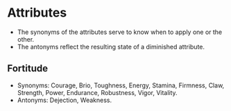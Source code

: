 # Attributes
- The synonyms of the attributes serve to know when to apply one or the other.
- The antonyms reflect the resulting state of a diminished attribute. 

## Fortitude
- Synonyms: Courage, Brio, Toughness, Energy, Stamina, Firmness, Claw, Strength, Power, Endurance, Robustness, Vigor, Vitality.
- Antonyms: Dejection, Weakness.